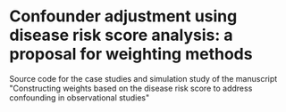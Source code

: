 # Confounder adjustment using disease risk score analysis: a proposal for weighting methods
Source code for the case studies and simulation study of the manuscript "Constructing weights based on the disease risk score to address confounding in observational studies"

